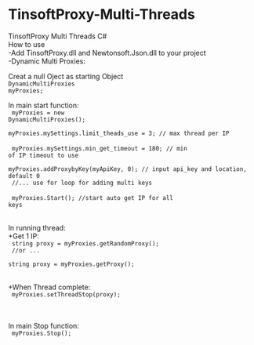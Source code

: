 # TinsoftProxy-Multi-Threads
TinsoftProxy Multi Threads C#<br/>
How to use<br/>
-Add TinsoftProxy.dll and Newtonsoft.Json.dll to your project<br/>
-Dynamic Multi Proxies:

Creat a null Oject as starting Object<br/>
<code>DynamicMultiProxies myProxies;</code><br/>

In main start function:<br/>
<code>
myProxies = new DynamicMultiProxies(); 
</code><br/>
<code>
myProxies.mySettings.limit_theads_use = 3; // max thread per IP 
</code><br/>
<code>
myProxies.mySettings.min_get_timeout = 180; // min of IP timeout to use
</code><br/>
<code>
     myProxies.addProxybyKey(myApiKey, 0); // input api_key and location, default 0
</code><br/>
<code>
   //... use for loop for adding multi keys 
</code><br/>
<code>
   myProxies.Start(); //start auto get IP for all keys<br/>
</code><br/><br/>
In running thread:<br/>
+Get 1 IP:<br/>
  <code>
     string proxy = myProxies.getRandomProxy();<br/>
     //or ...<br/>
     string proxy = myProxies.getProxy();<br/>
  </code><br/><br/>
 +When Thread complete:<br/>
 <code>
      myProxies.setThreadStop(proxy);<br/>
  </code><br/><br/>
  In main Stop function:<br/>
   <code>
      myProxies.Stop();
  </code><br/><br/>
 
